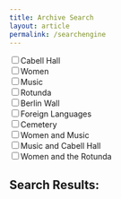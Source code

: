 ```yaml
---
title: Archive Search
layout: article
permalink: /searchengine
---
```

<html>
<link rel="stylesheet" type="text/css" href="http://reveal.scholarslab.org/javascript/style.css">
<link rel="stylesheet" href="http://reveal.scholarslab.org/css/main.css">
<link rel="stylesheet" href="http://reveal.scholarslab.org/css/styles.css">

<body>
  <div id="page-wrapper">
  <script src='http://reveal.scholarslab.org/javascript/d3.js'></script>
  <script src='http://reveal.scholarslab.org/javascript/lodash.js'></script>
  <script src='http://reveal.scholarslab.org/javascript/analysis.js'></script>
  <script src='http://reveal.scholarslab.org/javascript/jquery-3.3.1.min.js'></script>
  <script src="https://d3js.org/d3.v4.min.js"></script>
<form action=''>
  <input type="checkbox" id="cabell" onclick="search('cabell');">Cabell Hall<br>
  <input type="checkbox" id="women" onclick="search('women');">Women<br>
  <input type="checkbox" id="music" onclick="search('music');">Music<br>
  <input type="checkbox" id="rotunda" onclick="search('rotunda');">Rotunda<br>
  <input type="checkbox" id="berlin" onclick="search('berlin');">Berlin Wall<br>
  <input type="checkbox" id="languages" onclick="search('languages');">Foreign Languages<br>
  <input type="checkbox" id="cemetery" onclick="search('cemetery');">Cemetery<br>
  <input type="checkbox" id="womenmusic" onclick="search2('women'); ('music');">Women and Music<br>
  <input type="checkbox" id="cabellmusic" onclick="search('cabellmusic');">Music and Cabell Hall<br>
  <input type="checkbox" id="rotundawomen" onclick="search('rotundawomen');">Women and the Rotunda<br>
</form>

<div>
  <h2>Search Results:</h2>
  <ul id="results">

  </ul>
</div>
</div>
</body>


</html>
